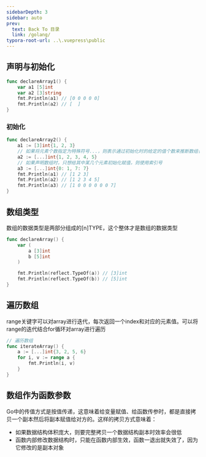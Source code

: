 ```yaml
---
sidebarDepth: 3
sidebar: auto
prev:
  text: Back To 目录
  link: /golang/
typora-root-url: ..\.vuepress\public
---
```




## 声明与初始化

```go
func declareArray1() {
	var a1 [5]int
	var a2 [3]string
	fmt.Println(a1) // [0 0 0 0 0]
	fmt.Println(a2) // [  ]
}
```

### 初始化

```go
func declareArray2() {
	a1 := [3]int{1, 2, 3}
	// 如果将元素个数指定为特殊符号...，则表示通过初始化时的给定的值个数来推断数组长度
	a2 := [...]int{1, 2, 3, 4, 5}
	// 如果声明数组时，只想给其中某几个元素初始化赋值，则使用索引号
	a3 := [...]int{0: 1, 7: 7}
	fmt.Println(a1) // [1 2 3]
	fmt.Println(a2) // [1 2 3 4 5]
	fmt.Println(a3) // [1 0 0 0 0 0 0 7]
}
```



## 数组类型

数组的数据类型是两部分组成的[n]TYPE，这个整体才是数组的数据类型

```go
func declareArray() {
	var (
		a [3]int
		b [5]int
	)

	fmt.Println(reflect.TypeOf(a)) // [3]int
	fmt.Println(reflect.TypeOf(b)) // [5]int
}
```



## 遍历数组

range关键字可以对array进行迭代，每次返回一个index和对应的元素值。可以将range的迭代结合for循环对array进行遍历

```go
// 遍历数组
func iterateArray() {
	a := [...]int{3, 2, 5, 6}
	for i, v := range a {
		fmt.Println(i, v)
	}
}
```



##  数组作为函数参数

Go中的传值方式是按值传递，这意味着给变量赋值、给函数传参时，都是直接拷贝一个副本然后将副本赋值给对方的。这样的拷贝方式意味着：

- 如果数据结构体积庞大，则要完整拷贝一个数据结构副本时效率会很低
- 函数内部修改数据结构时，只能在函数内部生效，函数一退出就失效了，因为它修改的是副本对象
